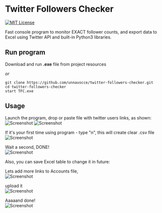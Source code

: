 # Twitter Followers Checker
[![MIT License](https://img.shields.io/badge/License-MIT-green.svg)](https://choosealicense.com/licenses/mit/)

Fast console program to monitor EXACT follower counts, and export data to Excel using
Twitter API and built-in Python3 libraries.

## Run program

Download and run **.exe** file from project resources

_or_

```
git clone https://github.com/unnavocce/twitter-followers-checker.git
cd twitter-followers-checker
start TFC.exe
```
## Usage
Launch the program, drop or paste file with twitter users links, as shown: <br />
![Screenshot](https://i.ibb.co/PT00FL7/sfaf.png)
![Screenshot](https://i.ibb.co/4SMHr8j/Untitled.png)

If it's your first time using program - type "n", this will create clear .csv file <br />
![Screenshot](https://i.ibb.co/BwFRsQG/gnvvncbcb.png)

Wait a second, DONE! <br />
![Screenshot](https://i.ibb.co/cFy1SGQ/gdaag.png)

Also, you can save Excel table to change it in future: <br />

Lets add more links to Accounts file, <br />
![Screenshot](https://i.ibb.co/z5cVnqw/dsghfb.png)

upload it <br />
![Screenshot](https://i.ibb.co/kStqdvG/cvbcsb.png)

Aaaaand done! <br />
![Screenshot](https://i.ibb.co/DQXVLh0/sdgdsgg.png)
